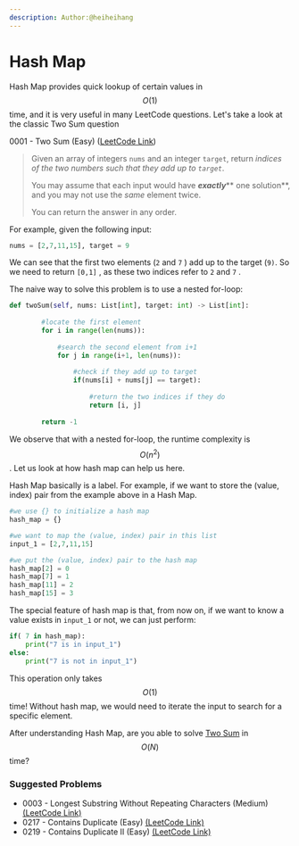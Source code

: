 ```yaml
---
description: Author:@heiheihang
---
```


# Hash Map

Hash Map provides quick lookup of certain values in $$O(1)$$ time, and it is very useful in many LeetCode questions. Let's take a look at the classic Two Sum question

0001 - Two Sum (Easy) ([LeetCode Link](https://leetcode.com/problems/two-sum/))

> Given an array of integers `nums` and an integer `target`, return _indices of the two numbers such that they add up to `target`_.
>
> You may assume that each input would have _**exactly**_** one solution**, and you may not use the _same_ element twice.
>
> You can return the answer in any order.

For example, given the following input:

```python
nums = [2,7,11,15], target = 9
```

We can see that the first two elements (`2` and `7` ) add up to the target (`9)`. So we need to return `[0,1]` , as these two indices refer to `2` and `7` .&#x20;

The naive way to solve this problem is to use a nested for-loop:

```python
def twoSum(self, nums: List[int], target: int) -> List[int]:
        
        #locate the first element
        for i in range(len(nums)):
            
            #search the second element from i+1
            for j in range(i+1, len(nums)):
                
                #check if they add up to target
                if(nums[i] + nums[j] == target):
                    
                    #return the two indices if they do
                    return [i, j]
                
        return -1
```

We observe that with a nested for-loop, the runtime complexity is $$O(n^2)$$. Let us look at how hash map can help us here.

Hash Map basically is a label. For example, if we want to store the (value, index) pair from the example above in a Hash Map.&#x20;

```python
#we use {} to initialize a hash map
hash_map = {}

#we want to map the (value, index) pair in this list
input_1 = [2,7,11,15]

#we put the (value, index) pair to the hash map
hash_map[2] = 0 
hash_map[7] = 1
hash_map[11] = 2
hash_map[15] = 3
```

The special feature of hash map is that, from now on, if we want to know a value exists in `input_1` or not, we can just perform:

```python
if( 7 in hash_map):
    print("7 is in input_1")
else:
    print("7 is not in input_1")
```

This operation only takes $$O(1)$$ time! Without hash map, we would need to iterate the input to search for a specific element.&#x20;

After understanding Hash Map, are you able to solve [Two Sum](../../solutions/0000-0099/two-sum) in $$O(N)$$ time?

### Suggested Problems

* 0003 - Longest Substring Without Repeating Characters (Medium) [(LeetCode Link)](https://leetcode.com/problems/longest-substring-without-repeating-characters/)
* 0217 - Contains Duplicate (Easy) [(LeetCode Link)](https://leetcode.com/problems/contains-duplicate/)
* 0219 - Contains Duplicate II (Easy) [(LeetCode Link)](https://leetcode.com/problems/contains-duplicate-ii/)

